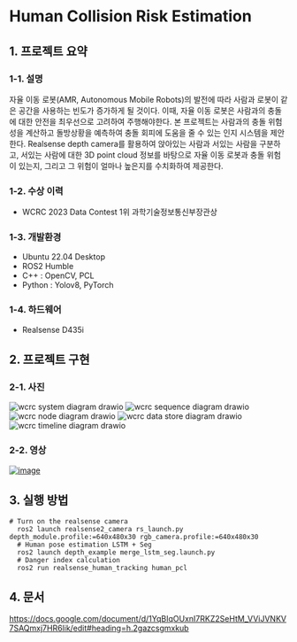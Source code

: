 # Human Collision Risk Estimation
## 1. 프로젝트 요약
### 1-1. 설명
자율 이동 로봇(AMR, Autonomous Mobile Robots)의 발전에 따라 사람과 로봇이 같은 공간을 사용하는 빈도가 증가하게 될 것이다. 이때, 자율 이동 로봇은 사람과의 충돌에 대한 안전을 최우선으로 고려하여 주행해야한다. 본 프로젝트는 사람과의 충돌 위험성을 계산하고 돌방상황을 예측하여 충돌 회피에 도움을 줄 수 있는 인지 시스템을 제안한다. Realsense depth camera를 활용하여 앉아있는 사람과 서있는 사람을 구분하고, 서있는 사람에 대한 3D point cloud 정보를 바탕으로 자율 이동 로봇과 충돌 위험이 있는지, 그리고 그 위험이 얼마나 높은지를 수치화하여 제공한다.
### 1-2. 수상 이력
- WCRC 2023 Data Contest 1위 과학기술정보통신부장관상
### 1-3. 개발환경
- Ubuntu 22.04 Desktop
- ROS2 Humble
- C++ : OpenCV, PCL
- Python : Yolov8, PyTorch
### 1-4. 하드웨어
- Realsense D435i

## 2. 프로젝트 구현
### 2-1. 사진
![wcrc system diagram drawio](https://github.com/Ohsechan/human_collision_risk_estimation/assets/77317210/32f93bea-47a4-48eb-9c44-dbe96715c17e)
![wcrc sequence diagram drawio](https://github.com/Ohsechan/human_collision_risk_estimation/assets/77317210/6c6a911b-6b02-4e31-898d-8687dbfaaad2)
![wcrc node diagram drawio](https://github.com/Ohsechan/human_collision_risk_estimation/assets/77317210/8129fad9-134b-4b58-b76d-dce48ac6a74a)
![wcrc data store diagram drawio](https://github.com/Ohsechan/human_collision_risk_estimation/assets/77317210/8bc5d9e8-512d-426c-96a5-178b2d8267c5)
![wcrc timeline diagram drawio](https://github.com/Ohsechan/human_collision_risk_estimation/assets/77317210/a3fde8ac-6f08-4347-90e3-7b9359ed1cf2)

### 2-2. 영상
[![image](http://img.youtube.com/vi/GwNal6DAgPs/0.jpg)](https://www.youtube.com/playlist?list=PLx5EbqT-6Y08K1ZaK8a7qJ8qOc2PsTDvh)

## 3. 실행 방법

<pre><code># Turn on the realsense camera
  ros2 launch realsense2_camera rs_launch.py depth_module.profile:=640x480x30 rgb_camera.profile:=640x480x30
  # Human pose estimation LSTM + Seg
  ros2 launch depth_example merge_lstm_seg.launch.py
  # Danger index calculation
  ros2 run realsense_human_tracking human_pcl
</code></pre>

## 4. 문서
https://docs.google.com/document/d/1YqBIqOUxnI7RKZ2SeHtM_VViJVNKV7SAQmxj7HR6lik/edit#heading=h.2gazcsgmxkub
